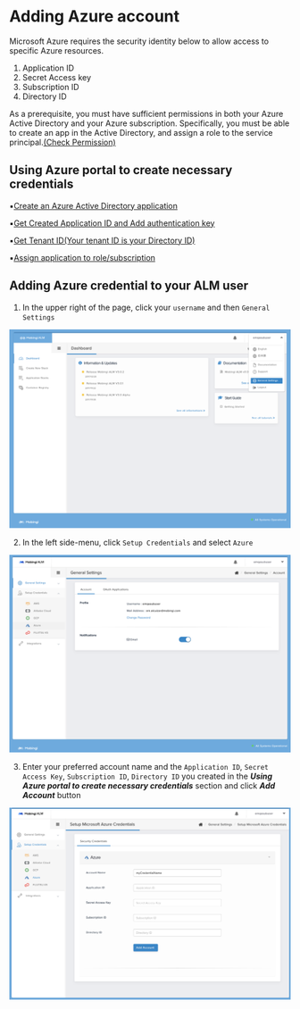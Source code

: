 # Adding Azure account

Microsoft Azure requires the security identity below to allow access to specific Azure resources.

1. Application ID
2. Secret Access key
3. Subscription ID
4. Directory ID

As a prerequisite, you must have sufficient permissions in both your Azure Active Directory and your Azure subscription. Specifically, you must be able to create an app in the Active Directory, and assign a role to the service principal.[\(Check Permission\)](https://docs.microsoft.com/en-us/azure/azure-resource-manager/resource-group-create-service-principal-portal#required-permissions)

## Using Azure portal to create necessary credentials

▪️[Create an Azure Active Directory application](https://docs.microsoft.com/en-us/azure/azure-resource-manager/resource-group-create-service-principal-portal#create-an-azure-active-directory-application)

▪️[Get Created Application ID and Add authentication key](https://docs.microsoft.com/en-us/azure/azure-resource-manager/resource-group-create-service-principal-portal#create-an-azure-active-directory-application)

▪️[Get Tenant ID\(Your tenant ID is your Directory ID\)](https://docs.microsoft.com/en-us/azure/azure-resource-manager/resource-group-create-service-principal-portal#get-tenant-id)

▪️[Assign application to role/subscription](https://docs.microsoft.com/en-us/azure/azure-resource-manager/resource-group-create-service-principal-portal#assign-application-to-role)

## Adding Azure credential to your ALM user

1. In the upper right of the page, click your `username` and then `General Settings`

![](../../.gitbook/assets/screen-shot-2018-06-11-at-17.10.20.png)

2. In the left side-menu, click `Setup Credentials` and select `Azure`

![](../../.gitbook/assets/screen-shot-2018-06-11-at-17.13.27.png)

3. Enter your preferred account name and the `Application ID`, `Secret Access Key`, `Subscription ID`, `Directory ID` you created in the _**Using Azure portal to create necessary credentials**_ section and click _**Add Account**_ button

![](../../.gitbook/assets/screen-shot-2018-06-11-at-17.16.53.png)



